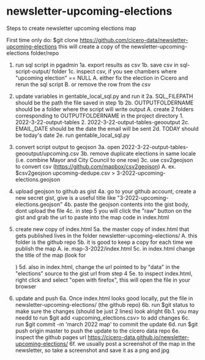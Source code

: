 # newsletter-upcoming-elections 

Steps to create newsletter upcoming elections map

First time only
do: $git clone https://github.com/cicero-data/newsletter-upcoming-elections
this will create a copy of the newsletter-upcoming-elections folder/repo

1. run sql script in pgadmin
	1a. export results as csv
	1b. save csv in sql-script-output/ folder
	1c. inspect csv, if you see chambers where "upcoming election" == NULL
		A. either fix the election in Cicero and rerun the sql script
		B. or remove the row from the csv

2. update variables in gentable_local_sql.py and run it
	2a. SQL_FILEPATH should be the path the file saved in step 1b
	2b. OUTPUTFOLDERNAME should be a folder where the script will write output
		A. create 2 folders corresponding to OUTPUTFOLDERNAME in the project directory
			1. 2022-3-22-output-tables
			2. 2022-3-22-output-tables-geooutput
	2c. EMAIL_DATE should be the date the email will be sent
	2d. TODAY should be today's date
	2e. run gentable_local_sql.py

3. convert script output to geojson
	3a. open 2022-3-22-output-tables-geooutput/upcoming.csv
	3b. remove duplicate elections in same locale (i.e. combine Mayor and City Council to one row)
	3c. use csv2geojson to convert csv (https://github.com/mapbox/csv2geojson)
		A. ex. $csv2geojson upcoming-dedupe.csv > 3-2022-upcoming-elections.geojson

4. upload geojson to github as gist
	4a. go to your github account, create a new secret gist, give is a useful title like "3-2022-upcoming-elections.geojson"
	4b. paste the geojson contents into the gist body, dont upload the file
	4c. in step 5 you will click the "raw" button on the gist and grab the url to paste into the map code in index.html

5. create new copy of index.html
	5a. the master copy of index.html that gets published lives in the folder newsletter-upcoming-elections/
		A. this folder is the github repo
	5b. it is good to keep a copy for each time we publish the map
		A. ie. map-3-2022/index.html
	5c. in index.html change the title of the map (look for <div class="header-subtitle">)
	5d. also in index.html, change the url pointed to by "data" in the "elections" source to the gist url from step 4
	5e. to inspect index.html, right click and select "open with firefox", this will open the file in your browser 

6. update and push
	6a. Once index.html looks good locally, put the file in newsletter-upcoming-elections/ (the github repo)
	6b. run $git status to make sure the changes (should be just 2 lines) look alright
	6b.1. you may needd to run $git add <upcoming_elections.csv> to add changes
	6c. run $git commit -m 'march 2022 map' to commit the update
	6d. run $git push origin master to push the update to the cicero data repo
	6e. inspect the github pages url https://cicero-data.github.io/newsletter-upcoming-elections/
	6f. we usually post a screenshot of the map in the newsletter, so take a screenshot and save it as a png and jpg